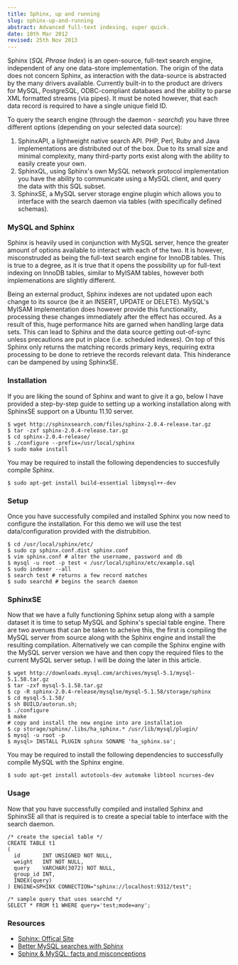 ```yaml
---
title: Sphinx, up and running
slug: sphinx-up-and-running
abstract: Advanced full-text indexing, super quick.
date: 10th Mar 2012
revised: 25th Nov 2013
---
```


Sphinx (*SQL Phrase Index*) is an open-source, full-text search engine, independent of any one data-store implementation.
The origin of the data does not concern Sphinx, as interaction with the data-source is abstracted by the many drivers available.
Currently built-in to the product are drivers for MySQL, PostgreSQL, ODBC-compliant databases and the ability to parse XML formatted streams (via pipes).
It must be noted however, that each data record is required to have a single unique field ID.

To query the search engine (through the daemon - *searchd*) you have three different options (depending on your selected data source):

1. SphinxAPI, a lightweight native search API. PHP, Perl, Ruby and Java implementations are distributed out of the box. Due to its small size and minimal complexity, many third-party ports exist along with the ability to easily create your own.
2. SphinxQL, using Sphinx's own MySQL network protocol implementation you have the ability to communicate using a MySQL client, and query the data with this SQL subset.
3. SphinxSE, a MySQL server storage engine plugin which allows you to interface with the search daemon via tables (with specifically defined schemas).

### MySQL and Sphinx

Sphinx is heavily used in conjunction with MySQL server, hence the greater amount of options available to interact with each of the two.
It is however, misconstruded as being the full-text search engine for InnoDB tables.
This is true to a degree, as it is true that it opens the possibility up for full-text indexing on InnoDB tables, similar to MyISAM tables, however both implemenations are slightly different.

Being an external product, Sphinx indexes are not updated upon each change to its source (be it an INSERT, UPDATE or DELETE).
MySQL's MyISAM implementation does however provide this functionality, processing these changes immediately after the effect has occured.
As a result of this, huge performance hits are garned when handling large data sets.
This can lead to Sphinx and the data source getting out-of-sync unless precautions are put in place (i.e. scheduled indexes).
On top of this Sphinx only returns the matching records primary keys, requiring extra processing to be done to retrieve the records relevant data.
This hinderance can be dampened by using SphinxSE.

### Installation

If you are liking the sound of Sphinx and want to give it a go, below I have provided a step-by-step guide to setting up a working installation along with SphinxSE support on a Ubuntu 11.10 server.

    $ wget http://sphinxsearch.com/files/sphinx-2.0.4-release.tar.gz
    $ tar -zxf sphinx-2.0.4-release.tar.gz
    $ cd sphinx-2.0.4-release/
    $ ./configure --prefix=/usr/local/sphinx
    $ sudo make install

You may be required to install the following dependencies to succesfully compile Sphinx.

    $ sudo apt-get install build-essential libmysql++-dev

### Setup

Once you have successfully compiled and installed Sphinx you now need to configure the installation.
For this demo we will use the test data/configuration provided with the distrubition.

    $ cd /usr/local/sphinx/etc/
    $ sudo cp sphinx.conf.dist sphinx.conf
    $ vim sphinx.conf # alter the username, password and db
    $ mysql -u root -p test < /usr/local/sphinx/etc/example.sql
    $ sudo indexer --all
    $ search test # returns a few record matches
    $ sudo searchd # begins the search daemon

### SphinxSE

Now that we have a fully functioning Sphinx setup along with a sample dataset it is time to setup MySQL and Sphinx's special table engine.
There are two avenues that can be taken to acheive this, the first is compiling the MySQL server from source along with the Sphinx engine and install the resulting compilation.
Alternatively we can compile the Sphinx engine with the MySQL server version we have and then copy the required files to the current MySQL server setup.
I will be doing the later in this article.

    $ wget http://downloads.mysql.com/archives/mysql-5.1/mysql-5.1.58.tar.gz
    $ tar -zxf mysql-5.1.58.tar.gz
    $ cp -R sphinx-2.0.4-release/mysqlse/mysql-5.1.58/storage/sphinx
    $ cd mysql-5.1.58/
    $ sh BUILD/autorun.sh;
    $ ./configure
    $ make
    # copy and install the new engine into are installation
    $ cp storage/sphinx/.libs/ha_sphinx.* /usr/lib/mysql/plugin/
    $ mysql -u root -p
    $ mysql> INSTALL PLUGIN sphinx SONAME 'ha_sphinx.so';

You may be required to install the following dependencies to successfully compile MySQL with the Sphinx engine.

    $ sudo apt-get install autotools-dev automake libtool ncurses-dev

### Usage

Now that you have successfully compiled and installed Sphinx and SphinxSE all that is required is to create a special table to interface with the search daemon.

    /* create the special table */
    CREATE TABLE t1
    (
      id       INT UNSIGNED NOT NULL,
      weight   INT NOT NULL,
      query    VARCHAR(3072) NOT NULL,
      group_id INT,
      INDEX(query)
    ) ENGINE=SPHINX CONNECTION="sphinx://localhost:9312/test";

    /* sample query that uses searchd */
    SELECT * FROM t1 WHERE query='test;mode=any';

### Resources

* [Sphinx: Offical Site](http://sphinxsearch.com/)
* [Better MySQL searches with Sphinx](http://www.ibm.com/developerworks/opensource/library/os-sphinx/)
* [Sphinx & MySQL: facts and misconceptions](http://code.openark.org/blog/mysql/sphinx-mysql-facts-and-misconception)